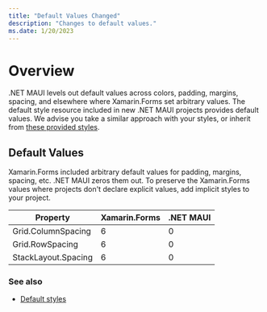 ```yaml
---
title: "Default Values Changed"
description: "Changes to default values."
ms.date: 1/20/2023
---
```


# Overview

.NET MAUI levels out default values across colors, padding, margins, spacing, and elsewhere where Xamarin.Forms set arbitrary values. The default style resource included in new .NET MAUI projects provides default values. We advise you take a similar approach with your styles, or inherit from [these provided styles](https://github.com/dotnet/maui/tree/main/src/Templates/src/templates/maui-mobile/Resources/Styles).


## Default Values

Xamarin.Forms included arbitrary default values for padding, margins, spacing, etc. .NET MAUI zeros them out. To preserve the Xamarin.Forms values where projects don't declare explicit values, add implicit styles to your project.

| Property | Xamarin.Forms | .NET MAUI |
| --- | --- | --- |
| Grid.ColumnSpacing | 6 | 0 |
| Grid.RowSpacing | 6 | 0 |
| StackLayout.Spacing | 6 | 0 |

### See also

* [Default styles](https://github.com/dotnet/maui/tree/main/src/Templates/src/templates/maui-mobile/Resources/Styles)